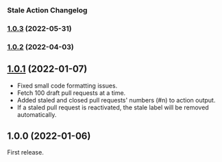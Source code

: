 ### Stale Action Changelog

### [1.0.3](https://github.com/multitheftauto/stale-action/compare/v1.0.2...v1.0.3) (2022-05-31)

### [1.0.2](https://github.com/multitheftauto/stale-action/compare/v1.0.1...v1.0.2) (2022-04-03)

## [1.0.1](https://github.com/multitheftauto/stale-action/compare/v1.0.0...v1.0.1) (2022-01-07)

- Fixed small code formatting issues.
- Fetch 100 draft pull requests at a time.
- Added staled and closed pull requests' numbers (#n) to action output.
- If a staled pull request is reactivated, the stale label will be removed automatically.

## 1.0.0 (2022-01-06)

First release.
